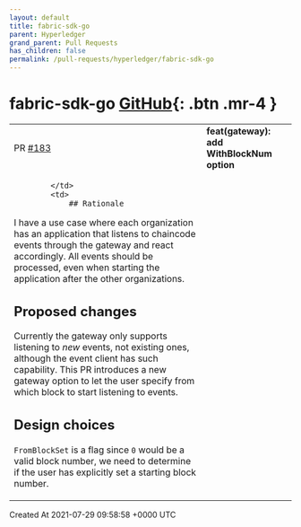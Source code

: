 ```yaml
---
layout: default
title: fabric-sdk-go
parent: Hyperledger
grand_parent: Pull Requests
has_children: false
permalink: /pull-requests/hyperledger/fabric-sdk-go
---
```


# fabric-sdk-go <span class="fs-3 right-align">[GitHub](https://github.com/hyperledger/fabric-sdk-go){: .btn .mr-4 }</span>


<div>
    <table>
        <tr>
            <td>
                PR <a href="https://github.com/hyperledger/fabric-sdk-go/pull/183" class=".btn">#183</a>
            </td>
            <td>
                <b>
                    feat(gateway): add WithBlockNum option
                </b>
            </td>
        </tr>
        <tr>
            <td>
                
            </td>
            <td>
                ## Rationale

I have a use case where each organization has an application that listens to chaincode events through the gateway and react accordingly.
All events should be processed, even when starting the application after the other organizations.

## Proposed changes

Currently the gateway only supports listening to *new* events, not existing ones, although the event client has such capability.
This PR introduces a new gateway option to let the user specify from which block to start listening to events.

## Design choices

`FromBlockSet` is a flag since `0` would be a valid block number, we need to determine if the user has explicitly set a starting block number.
            </td>
        </tr>
    </table>
    <div class="right-align">
        Created At 2021-07-29 09:58:58 +0000 UTC
    </div>
</div>

